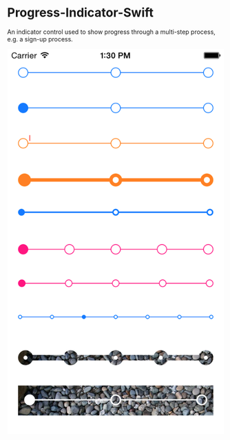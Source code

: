 Progress-Indicator-Swift
========================

An indicator control used to show progress through a multi-step process, e.g. a sign-up process.

![example](https://github.com/astrodan/Progress-Indicator-Swift/blob/master/Progress%20Indicator%20Swift/example.png)
